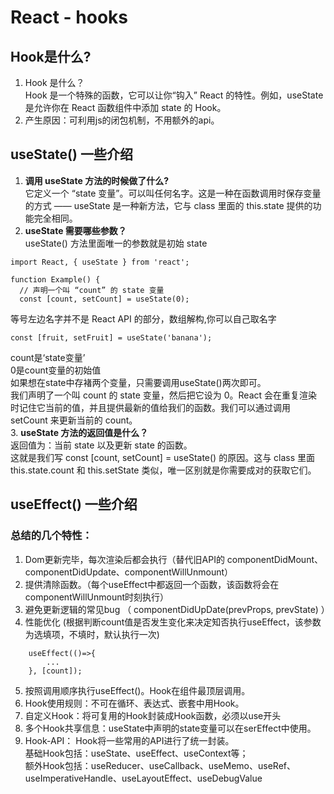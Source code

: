 # React - hooks

## Hook是什么?
1. Hook 是什么？<br> Hook 是一个特殊的函数，它可以让你“钩入” React 的特性。例如，useState 是允许你在 React 函数组件中添加 state 的 Hook。
2. 产生原因：可利用js的闭包机制，不用额外的api。

## useState() 一些介绍
1. <b> 调用 useState 方法的时候做了什么?</b> <br>
它定义一个 “state 变量”。可以叫任何名字。这是一种在函数调用时保存变量的方式 —— useState 是一种新方法，它与 class 里面的 this.state 提供的功能完全相同。
2. <b> useState 需要哪些参数？</b> <br>
useState() 方法里面唯一的参数就是初始 state
```
import React, { useState } from 'react';

function Example() {
  // 声明一个叫 “count” 的 state 变量
  const [count, setCount] = useState(0);
```
等号左边名字并不是 React API 的部分，数组解构,你可以自己取名字<br>
```
const [fruit, setFruit] = useState('banana');
```
count是‘state变量’<br>
0是count变量的初始值<br>
如果想在state中存褚两个变量，只需要调用useState()两次即可。<br>
我们声明了一个叫 count 的 state 变量，然后把它设为 0。React 会在重复渲染时记住它当前的值，并且提供最新的值给我们的函数。我们可以通过调用 setCount 来更新当前的 count。<br>
3. <b>useState 方法的返回值是什么？</b><br>
返回值为：当前 state 以及更新 state 的函数。<br>
这就是我们写 const [count, setCount] = useState() 的原因。这与 class 里面 this.state.count 和 this.setState 类似，唯一区别就是你需要成对的获取它们。

## useEffect() 一些介绍
### 总结的几个特性：
1. Dom更新完毕，每次渲染后都会执行（替代旧API的 componentDidMount、componentDidUpdate、componentWillUnmount）
2. 提供清除函数。（每个useEffect中都返回一个函数，该函数将会在componentWillUnmount时刻执行）
3. 避免更新逻辑的常见bug （ componentDidUpDate(prevProps, prevState) ）
4. 性能优化 (根据判断count值是否发生变化来决定知否执行useEffect，该参数为选填项，不填时，默认执行一次)
```
    useEffect(()=>{
        ...
    }, [count]);
```
5. 按照调用顺序执行useEffect()。Hook在组件最顶层调用。
6. Hook使用规则：不可在循环、表达式、嵌套中用Hook。
7. 自定义Hook：将可复用的Hook封装成Hook函数，必须以use开头
8. 多个Hook共享信息：useState中声明的state变量可以在serEffect中使用。
9. Hook-API： Hook将一些常用的API进行了统一封装。
<br/>基础Hook包括：useState、useEffect、useContext等；
<br/> 额外Hook包括：useReducer、useCallback、useMemo、useRef、useImperativeHandle、useLayoutEffect、useDebugValue
